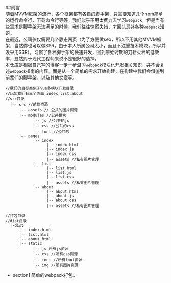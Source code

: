 ##前言   
随着MVVM框架的流行，各个框架都有各自的脚手架，只需要知道几个npm简单的运行命令行，下载命令行等等。我们似乎不用太费力去学习`webpack`，但是当有些需求是脚手架无法满足的时候，我们往往惊慌失措，才回头恶补各种`webpack`知识。   
在最近，公司仅仅需要几个静态网页（为了方便做seo，所以不用其他MVVM框架，当然你也可以做SSR，由于本人所属公司太小，而且不注重技术模块，所以并没采用SSR），习惯了各种脚手架的快速开发，回到原始时期的刀耕火种的低效率，显然对于现代工程师来说不是很好的选择。   
本仓库是根据自己写的博客一步一步温习`webpack`模块化开发相关知识，并不会复述`webpack`指南的内容。而是从一个简单的需求开始构建，在构建中我们会借鉴到前辈们的脚手架，以及其他文章等。

```
//我们的目标类似于vue多模块开发目录
//比如我们有三个页面,index,list,about
//src目录
  |-- src //前端资源
      |-- assets // 公共的图片资源
      |-- modules //公共模块
            |-- js //公共的js
            |-- css //公共的css
            |-- font //公共的
      |—- pages
            |-- index
                  |-- index.html
                  |-- index.js
                  |-- index.css
                  |-- assets //私有图片管理
            |-- list
                  |-- list.html
                  |-- list.js
                  |-- list.css
                  |-- assets //私有图片管理
            |-- about
                  |-- about.html
                  |-- about.js
                  |-- about.css
                  |-- assets //私有图片管理
```   
```
//打包目录
//dist目录
  |-dist
      |-- index.html
      |-- list.html
      |-- about.html
      |-- static
            |-- js 所有js资源
            |-- css //所有css资源
            |-- font //所有font资源
            |-- img //所有图片资源
```

- section1 简单的webpack打包。
